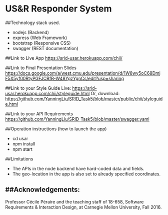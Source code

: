 # US&R Responder System

##Technology stack used.
- nodejs (Backend)
- express (Web Framework)
- bootstrap (Responsive CSS)
- swagger (REST documentation)

##Link to Live App
https://srid-usar.herokuapp.com/chii/

##Link to Final Presentation Slides
https://docs.google.com/a/west.cmu.edu/presentation/d/1W8wy5oC68DmjF5X5yf00RtyPGFJCBfB-W48YgzYgnCs/edit?usp=sharing

##Link to your Style Guide
Live: https://srid-usar.herokuapp.com/chii/styleguide.html
Or, download: https://github.com/YanningLiu/SRID_Task5/blob/master/public/chii/styleguide.html

##Link to your API Requirements
https://github.com/YanningLiu/SRID_Task5/blob/master/swagger.yaml

##Operation instructions (how to launch the app)
- cd usar
- npm install
- npm start

##Limitations
- The APIs in the node backend have hard-coded data and fields.
- The geo-location in the app is also set to already specified coordinates.

##Acknowledgements:
---------------------------------------------------------
Professor Cécile Péraire and the teaching staff of 18-658,
Software Requirements & Interaction Design, at Carnegie Mellon University, Fall 2016.
